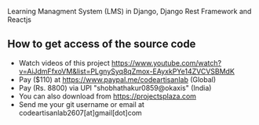Learning Managment System (LMS) in Django, Django Rest Framework and Reactjs

##  How to get access of the source code
-   Watch videos of this project https://www.youtube.com/watch?v=AiJdmFfxoVM&list=PLgnySyq8qZmox-EAyxkPYe14ZVCVSBMdK
-   Pay ($110) at https://www.paypal.me/codeartisanlab (Global)
-   Pay (Rs. 8800) via UPI "shobhathakur0859@okaxis" (India)
-   You can also download from https://projectsplaza.com
-   Send me your git username or email at codeartisanlab2607[at]gmail[dot]com
